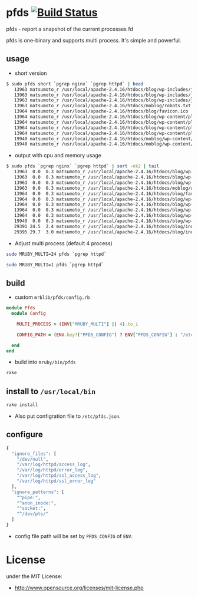 # pfds  [![Build Status](https://travis-ci.org/matsumotory/pfds.svg?branch=master)](https://travis-ci.org/matsumotory/pfds)

pfds - report a snapshot of the current processes fd

pfds is one-binary and supports multi process. It's simple and powerful. 

## usage

- short version

```sh
$ sudo pfds short `pgrep nginx` `pgrep httpd` | head
   13963 matsumoto_r /usr/local/apache-2.4.16/htdocs/blog/wp-includes/js/jquery/jquery-migrate.min.js
   13963 matsumoto_r /usr/local/apache-2.4.16/htdocs/blog/wp-includes/js/jquery/jquery.js
   13963 matsumoto_r /usr/local/apache-2.4.16/htdocs/blog/wp-includes/js/wp-emoji-release.min.js
   13963 matsumoto_r /usr/local/apache-2.4.16/htdocs/moblog/robots.txt
   13964 matsumoto_r /usr/local/apache-2.4.16/htdocs/blog/favicon.ico
   13964 matsumoto_r /usr/local/apache-2.4.16/htdocs/blog/wp-content/plugins/akismet/_inc/form.js
   13964 matsumoto_r /usr/local/apache-2.4.16/htdocs/blog/wp-content/plugins/codecolorer/codecolorer.css
   13964 matsumoto_r /usr/local/apache-2.4.16/htdocs/blog/wp-content/plugins/oembed-instagram/oembed-instagram.js
   13964 matsumoto_r /usr/local/apache-2.4.16/htdocs/blog/wp-content/plugins/shadowbox-js/css/extras.css
   19940 matsumoto_r /usr/local/apache-2.4.16/htdocs/moblog/wp-content/uploads/2012/12/20121229-180225.jpg
   19940 matsumoto_r /usr/local/apache-2.4.16/htdocs/moblog/wp-content/uploads/2012/12/20121224-202408.jpg
```

- output with cpu and memory usage

```sh
$ sudo pfds `pgrep nginx` `pgrep httpd` | sort -nk2 | tail
   13963  0.0  0.3 matsumoto_r /usr/local/apache-2.4.16/htdocs/blog/wp-includes/js/jquery/jquery-migrate.min.js
   13963  0.0  0.3 matsumoto_r /usr/local/apache-2.4.16/htdocs/blog/wp-includes/js/jquery/jquery.js
   13963  0.0  0.3 matsumoto_r /usr/local/apache-2.4.16/htdocs/blog/wp-includes/js/wp-emoji-release.min.js
   13963  0.0  0.3 matsumoto_r /usr/local/apache-2.4.16/htdocs/moblog/robots.txt
   13964  0.0  0.3 matsumoto_r /usr/local/apache-2.4.16/htdocs/blog/favicon.ico
   13964  0.0  0.3 matsumoto_r /usr/local/apache-2.4.16/htdocs/blog/wp-content/plugins/akismet/_inc/form.js
   13964  0.0  0.3 matsumoto_r /usr/local/apache-2.4.16/htdocs/blog/wp-content/plugins/codecolorer/codecolorer.css
   13964  0.0  0.3 matsumoto_r /usr/local/apache-2.4.16/htdocs/blog/wp-content/plugins/oembed-instagram/oembed-instagram.js
   13964  0.0  0.3 matsumoto_r /usr/local/apache-2.4.16/htdocs/blog/wp-content/plugins/shadowbox-js/css/extras.css
   19940  0.0  0.3 matsumoto_r /usr/local/apache-2.4.16/htdocs/blog/wp-content/plugins/wp-social-bookmarking-light/images/hatena.gif
   29391 24.5  2.4 matsumoto_r /usr/local/apache-2.4.16/htdocs/blog/index.php
   29395 29.7  3.0 matsumoto_r /usr/local/apache-2.4.16/htdocs/blog/index.php
```

- Adjust multi process (default 4 process)

```sh
sudo MRUBY_MULTI=24 pfds `pgrep httpd` 
```

```sh
sudo MRUBY_MULTI=1 pfds `pgrep httpd` 
```

## build

- custom `mrblib/pfds/config.rb`

```ruby
module Pfds
  module Config

    MULTI_PROCESS = (ENV["MRUBY_MULTI"] || 4).to_i

    CONFIG_PATH = (ENV.key?("PFDS_CONFIG") ? ENV["PFDS_CONFIG"] : "/etc/pfds.json")

  end
end
```

- build into `mruby/bin/pfds`

```sh
rake
```

## install to `/usr/local/bin`

```sh
rake install
```

* Also put configration file to `/etc/pfds.json`.

## configure

```sh
{
  "ignore_files": [
    "/dev/null",
    "/var/log/httpd/access_log",
    "/var/log/httpd/error_log",
    "/var/log/httpd/ssl_access_log",
    "/var/log/httpd/ssl_error_log"
  ],
  "ignore_patterns": [
    "^pipe:",
    "^anon_inode:",
    "^socket:",
    "^/dev/pts/"
  ]
}
```

* config file path will be set by `PFDS_CONFIG` of `ENV`.

# License
under the MIT License:

* http://www.opensource.org/licenses/mit-license.php

